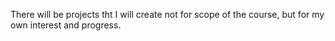 There will be projects tht I will create not for scope of the course, but for my own interest and progress.
